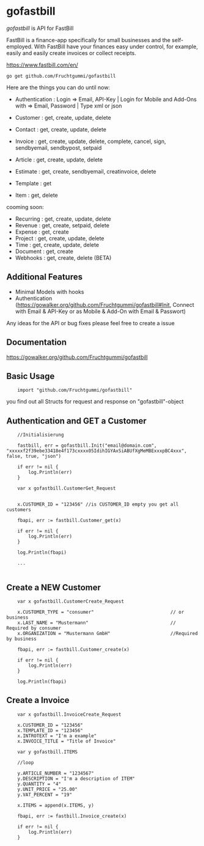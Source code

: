 gofastbill
======

*gofastbill* is API for FastBill

FastBill is a finance-app specifically for small businesses and the self-employed. 
With FastBill have your finances easy under control, for example, easily and easily create invoices or collect receipts. 

https://www.fastbill.com/en/

~~~
go get github.com/Fruchtgummi/gofastbill
~~~


Here are the things you can do until now:

  * Authentication : Login => Email, API-Key | Login for Mobile and Add-Ons with => Email, Password | Type xml or json

  * Customer : get, create, update, delete
  * Contact : get, create, update, delete
  * Invoice : get, create, update, delete, complete, cancel, sign, sendbyemail, sendbypost, setpaid
  * Article : get, create, update, delete
  * Estimate : get, create, sendbyemail, creatinvoice, delete
  * Template : get
  * Item : get, delete


cooming soon:
  
  * Recurring : get, create, update, delete
  * Revenue : get, create, setpaid, delete
  * Expense : get, create
  * Project : get, create, update, delete
  * Time : get, create, update, delete
  * Document : get, create 
  * Webhooks : get, create, delete (BETA)


Additional Features
-------------------
  * Minimal Models with hooks
  * Authentication (https://gowalker.org/github.com/Fruchtgummi/gofastbill#Init, Connect with Email & API-Key or as Mobile & Add-On with Email & Passwort)

Any ideas for the API or bug fixes please feel free to create a issue

Documentation
-------------

https://gowalker.org/github.com/Fruchtgummi/gofastbill

Basic Usage
-----------
~~~~
	import "github.com/Fruchtgummi/gofastbill"
~~~~


you find out all Structs for request and response on "gofastbill"-object


Authentication and GET a Customer
-----------------------------------
~~~
    //Initialisierung
   
    fastbill, err = gofastbill.Init("email@domain.com", "xxxxxf2f39ebe33418e4f173cxxxx05IdihIGYAxSiABUfXgMeMBExxxpBC4xxx", false, true, "json")
	
	if err != nil {
		log.Println(err)
	}

	var x gofastbill.CustomerGet_Request
	
	
	x.CUSTOMER_ID = "123456" //is CUSTOMER_ID empty you get all customers
	
	fbapi, err := fastbill.Customer_get(x)

	if err != nil {
		log.Println(err)
	}

	log.Println(fbapi)

	...


~~~~

Create a NEW Customer
-----------------------------------
~~~	
    var x gofastbill.CustomerCreate_Request

	x.CUSTOMER_TYPE = "consumer" 							// or business
	x.LAST_NAME = "Mustermann" 								// Required by consumer
	x.ORGANIZATION = "Mustermann GmbH" 						//Required by business

	fbapi, err := fastbill.Customer_create(x)

	if err != nil {
		log.Println(err)
	}

	log.Println(fbapi)

~~~~


Create a Invoice
-----------------------------------
~~~	
	var x gofastbill.InvoiceCreate_Request

	x.CUSTOMER_ID = "123456"
	x.TEMPLATE_ID = "123456"
	x.INTROTEXT = "I'm a example"
	x.INVOICE_TITLE = "Title of Invoice"

	var y gofastbill.ITEMS
	
	//loop	
	
	y.ARTICLE_NUMBER = "1234567"
	y.DESCRIPTION = "I'm a description of ITEM"
	y.QUANTITY = "4"
	y.UNIT_PRICE = "25.00"
	y.VAT_PERCENT = "19"

	x.ITEMS = append(x.ITEMS, y)

	fbapi, err := fastbill.Invoice_create(x)

	if err != nil {
		log.Println(err)
	}
~~~~